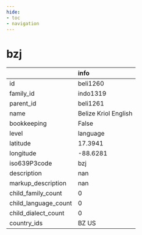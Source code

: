 ```yaml
---
hide:
- toc
- navigation
---
```

# bzj
|                      | info                 |
|:---------------------|:---------------------|
| id                   | beli1260             |
| family_id            | indo1319             |
| parent_id            | beli1261             |
| name                 | Belize Kriol English |
| bookkeeping          | False                |
| level                | language             |
| latitude             | 17.3941              |
| longitude            | -88.6281             |
| iso639P3code         | bzj                  |
| description          | nan                  |
| markup_description   | nan                  |
| child_family_count   | 0                    |
| child_language_count | 0                    |
| child_dialect_count  | 0                    |
| country_ids          | BZ US                |